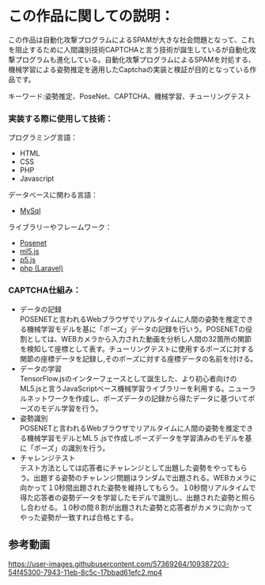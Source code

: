 <h1>この作品に関しての説明：</h1>
<p>この作品は自動化攻撃プログラムによるSPAMが大きな社会問題となって、これを阻止するために人間識別技術CAPTCHAと言う技術が誕生しているが自動化攻撃プログラムも進化している。自動化攻撃プログラムによるSPAMを対処する、機械学習による姿勢推定を適用したCaptchaの実装と検証が目的となっている作品です。</p>

キーワード:姿勢推定、PoseNet、CAPTCHA、機械学習、チューリングテスト

<h3>実装する際に使用して技術：</h3>
プログラミング言語：
<ul>
    <li>HTML</li>
    <li>CSS</li>
    <li>PHP</li>
    <li>Javascript</li>
</ul>
データベースに関わる言語：
<ul>
    <li><a href="">MySql</a></li>
</ul>
ライブラリーやフレームワーク：
<ul>
    <li><a href="https://www.tensorflow.org/lite/models/pose_estimation/overview">Posenet</a></li>
    <li><a href="https://learn.ml5js.org/">ml5.js</a></li>
    <li><a href="https://p5js.org/">p5.js</a></li>
    <li><a href="https://laravel.com/">php (Laravel)</a></li>
</ul>
<h3>CAPTCHA仕組み：</h3>
<ul>
    <li>データの記録</li>
    POSENETと言われるWebブラウザでリアルタイムに人間の姿勢を推定できる機械学習モデルを基に「ポーズ」データの記録を行いう。POSENETの役割としては、WEBカメラから入力された動画を分析し人間の32箇所の関節を検知して座標として表す。チューリングテストに使用するポーズに対する関節の座標データを記録し,そのポーズに対する座標データの名前を付ける。
    <li>データの学習</li>
    TensorFlow.jsのインターフェースとして誕生した、より初心者向けのML5.jsと言うJavaScriptベース機械学習ライブラリーを利用する。ニューラルネットワークを作成し、ポーズデータの記録から得たデータに基づいてポーズのモデル学習を行う。
    <li>姿勢識別</li>
    POSENETと言われるWebブラウザでリアルタイムに人間の姿勢を推定できる機械学習モデルとML５.jsで作成しポーズデータを学習済みのモデルを基に「ポーズ」の識別を行う。
    <li>チャレンジテスト</li>
    テスト方法としては応答者にチャレンジとして出題した姿勢をやってもらう。出題する姿勢のチャレンジ問題はランダムで出題される。WEBカメラに向かって１0秒間出題された姿勢を維持してもらう。１0秒間リアルタイムで得た応答者の姿勢データを学習したモデルで識別し、出題された姿勢と照らし合わせる。１0秒の間８割が出題された姿勢と応答者がカメラに向かってやった姿勢が一致すれば合格とする。
</ul>

<h2>参考動画</h2>

https://user-images.githubusercontent.com/57369264/109387203-54f45300-7943-11eb-8c5c-17bbad61efc2.mp4







